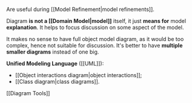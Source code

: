Are useful during [[Model Refinement|model refinements]]. 

Diagram **is not a [[Domain Model|model]]** itself, it just **means for** model **explanation**. It helps to focus discussion on some aspect of the model.

It makes no sense to have full object model diagram, as it would be too complex, hence not suitable for discussion. It's better to have **multiple smaller diagrams** instead of one big.

**Unified Modeling Language** ([[UML]]):
- [[Object interactions diagram|object interactions]];
- [[Class diagram|class diagrams]].

[[Diagram Tools]]

